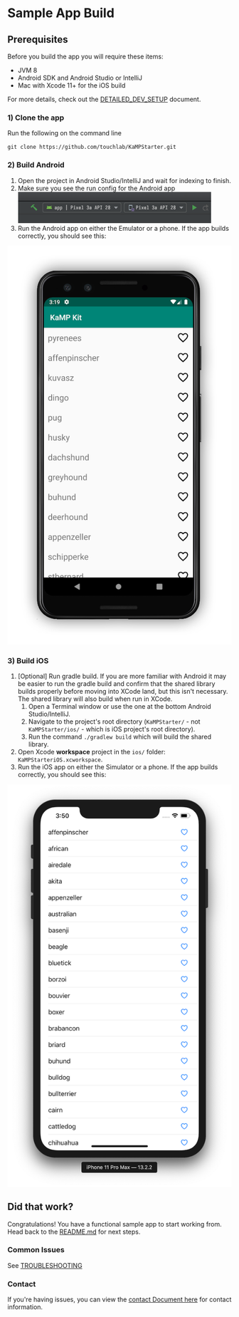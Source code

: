 # Sample App Build

## Prerequisites
Before you build the app you will require these items:

* JVM 8
* Android SDK and Android Studio or IntelliJ
* Mac with Xcode 11+ for the iOS build

For more details, check out the [DETAILED_DEV_SETUP](DETAILED_DEV_SETUP.md) document.

### 1) Clone the app
Run the following on the command line
```
git clone https://github.com/touchlab/KaMPStarter.git
```

### 2) Build Android
1. Open the project in Android Studio/IntelliJ and wait for indexing to finish.
1. Make sure you see the run config for the Android app                    
![](runconfig.png)
1. Run the Android app on either the Emulator or a phone. If the app builds correctly, you should see this:

![](Screenshots/kampScreenshotAndroid.png)

### 3) Build iOS

1. [Optional] Run gradle build. If you are more familiar with Android it may be easier to run the gradle build and confirm that the shared library builds properly before moving into XCode land, but this isn't necessary. The shared library will also build when run in XCode.
   1. Open a Terminal window or use the one at the bottom Android Studio/IntelliJ. 
   1. Navigate to the project's root directory (`KaMPStarter/` - not `KaMPStarter/ios/` - which is iOS project's root directory). 
   1. Run the command `./gradlew build` which will build the shared library.
1. Open Xcode **workspace** project in the `ios/` folder: `KaMPStarteriOS.xcworkspace`.
1. Run the iOS app on either the Simulator or a phone. If the app builds correctly, you should see this:

![](Screenshots/kampScreenshotiOS.png)

## Did that work?

Congratulations! You have a functional sample app to start working from. Head back to the [README.md](../README.md#Sanity-Check) for next steps.

### Common Issues

See [TROUBLESHOOTING](TROUBLESHOOTING.md)

### Contact

If you're having issues, you can view the [contact Document here](https://github.com/touchlab/KaMPStarter/blob/master/CONTACT_US.md) for contact information.
